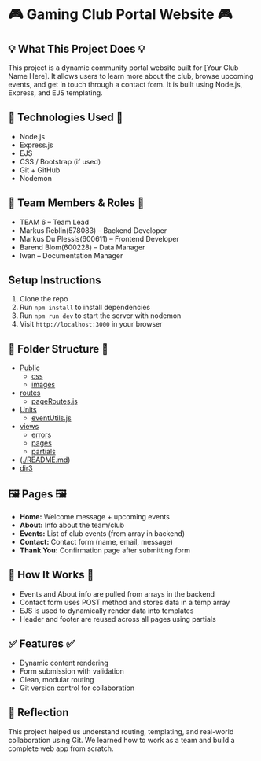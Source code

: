# 🎮 Gaming Club Portal Website 🎮

## 💡 What This Project Does 💡
This project is a dynamic community portal website built for [Your Club Name Here]. It allows users to learn more about the club, browse upcoming events, and get in touch through a contact form. It is built using Node.js, Express, and EJS templating.

## 🚀 Technologies Used 🚀
- Node.js
- Express.js
- EJS
- CSS / Bootstrap (if used)
- Git + GitHub
- Nodemon

## 👥 Team Members & Roles 👥
- TEAM 6 – Team Lead
- Markus Reblin(578083) – Backend Developer
- Markus Du Plessis(600611) – Frontend Developer
- Barend Blom(600228) – Data Manager
- Iwan – Documentation Manager

## Setup Instructions
1. Clone the repo
2. Run `npm install` to install dependencies
3. Run `npm run dev` to start the server with nodemon
4. Visit `http://localhost:3000` in your browser

## 📂 Folder Structure 📂

 * [Public](https://github.com/MarkusR22/WPR381-Project/tree/main/public)
   * [css](https://github.com/MarkusR22/WPR381-Project/tree/main/public/css)
   * [images](https://github.com/MarkusR22/WPR381-Project/tree/main/public/images)
 * [routes](https://github.com/MarkusR22/WPR381-Project/tree/main/routes)
   * [pageRoutes.js](https://github.com/MarkusR22/WPR381-Project/blob/main/routes/pageRoutes.js)
 * [Units](https://github.com/MarkusR22/WPR381-Project/tree/main/utils)
   * [eventUtils.js](https://github.com/MarkusR22/WPR381-Project/blob/main/utils/eventUtils.js)
 * [views](https://github.com/MarkusR22/WPR381-Project/tree/main/views)
   * [errors](https://github.com/MarkusR22/WPR381-Project/tree/main/views/errors)
   * [pages](https://github.com/MarkusR22/WPR381-Project/tree/main/views/pages)
   * [partials](https://github.com/MarkusR22/WPR381-Project/tree/main/views/partials)
 * ([./README.md](https://github.com/MarkusR22/WPR381-Project/blob/main/README.md))
 * [dir3](./dir3)

## 🖼 Pages 🖼
- **Home:** Welcome message + upcoming events
- **About:** Info about the team/club
- **Events:** List of club events (from array in backend)
- **Contact:** Contact form (name, email, message)
- **Thank You:** Confirmation page after submitting form

## 🧠 How It Works 🧠
- Events and About info are pulled from arrays in the backend
- Contact form uses POST method and stores data in a temp array
- EJS is used to dynamically render data into templates
- Header and footer are reused across all pages using partials

## ✅ Features ✅
- Dynamic content rendering
- Form submission with validation
- Clean, modular routing
- Git version control for collaboration

## 🙌 Reflection 
This project helped us understand routing, templating, and real-world collaboration using Git. We learned how to work as a team and build a complete web app from scratch.
